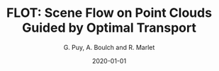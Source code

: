 ---
title: "FLOT: Scene Flow on Point Clouds Guided by Optimal Transport"
author: "G. Puy, A. Boulch and R. Marlet"
collection: publications
permalink:
date: 2020-01-01
type: conference
venue: "European Conference on Computer Vision (ECCV)"
venue2: 
venue3:
paperurl: 
arxivurl: "https://arxiv.org/abs/2007.11142"
halurl: 
codeurl: 
mediumurl: 
blogurl: 
pdfurl: 
slidesurl: 
teaser: "2020-ECCV-FLOT.png"
note:
noteimportant: 
---